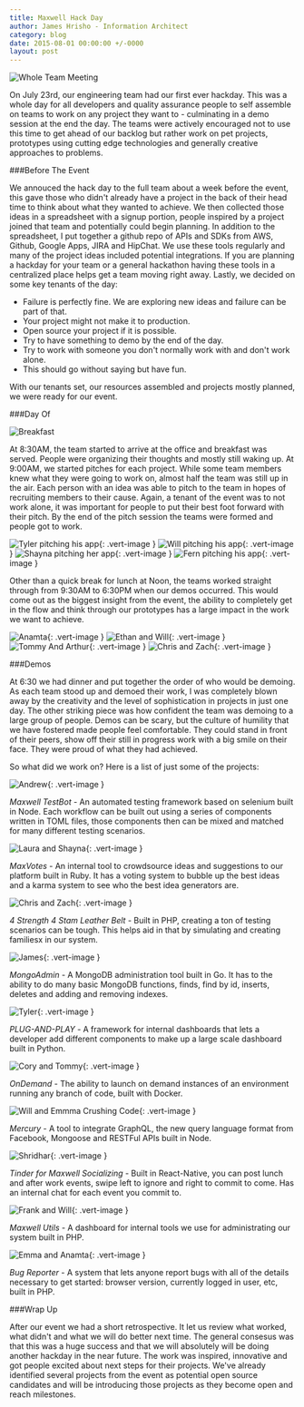 ```yaml
---
title: Maxwell Hack Day
author: James Hrisho - Information Architect
category: blog
date: 2015-08-01 00:00:00 +/-0000
layout: post
---
```

![Whole Team Meeting](https://s3.amazonaws.com/engineering.maxwellhealth.com/IMG_7427.JPG)


On July 23rd, our engineering team had our first ever hackday. This was a whole day for all developers and quality assurance people to self assemble on teams to work on any project they want to - culminating in a demo session at the end the day. The teams were actively encouraged not to use this time to get ahead of our backlog but rather work on pet projects, prototypes using cutting edge technologies and generally creative approaches to problems.


###Before The Event

We annouced the hack day to the full team about a week before the event, this gave those who didn't already have a project in the back of their head time to think about what they wanted to achieve. We then collected those ideas in a spreadsheet with a signup portion, people inspired by a project joined that team and potentially could begin planning. In addition to the spreadsheet, I put together a github repo of APIs and SDKs from AWS, Github, Google Apps, JIRA and HipChat. We use these tools regularly and many of the project ideas included potential integrations.  If you are planning a hackday for your team or a general hackathon having these tools in a centralized place helps get a team moving right away.  Lastly, we decided on some key tenants of the day:

* Failure is perfectly fine. We are exploring new ideas and failure can be part of that.
* Your project might not make it to production.
* Open source your project if it is possible.
* Try to have something to demo by the end of the day.
* Try to work with someone you don't normally work with and don't work alone.
* This should go without saying but have fun.

With our tenants set, our resources assembled and projects mostly planned, we were ready for our event.

###Day Of

![Breakfast](https://s3.amazonaws.com/engineering.maxwellhealth.com/IMG_7380.JPG)

At 8:30AM, the team started to arrive at the office and breakfast was served. People were organizing their thoughts and mostly still waking up. At 9:00AM, we started pitches for each project. While some team members knew what they were going to work on, almost half the team was still up in the air. Each person with an idea was able to pitch to the team in hopes of recruiting members to their cause. Again, a tenant of the event was to not work alone, it was important for people to put their best foot forward with their pitch. By the end of the pitch session the teams were formed and people got to work.


![Tyler pitching his app](https://s3.amazonaws.com/engineering.maxwellhealth.com/IMG_7389.JPG){: .vert-image }
![Will pitching his app](https://s3.amazonaws.com/engineering.maxwellhealth.com/IMG_7392.JPG){: .vert-image }
![Shayna pitching her app](https://s3.amazonaws.com/engineering.maxwellhealth.com/IMG_7391.JPG){: .vert-image }
![Fern pitching his app](https://s3.amazonaws.com/engineering.maxwellhealth.com/IMG_7394.JPG){: .vert-image }

Other than a quick break for lunch at Noon, the teams worked straight through from 9:30AM to 6:30PM when our demos occurred. This would come out as the biggest insight from the event, the ability to completely get in the flow and think through our prototypes has a large impact in the work we want to achieve.

![Anamta](https://s3.amazonaws.com/engineering.maxwellhealth.com/IMG_7416.JPG){: .vert-image }
![Ethan and Will](https://s3.amazonaws.com/engineering.maxwellhealth.com/IMG_7407.JPG){: .vert-image }
![Tommy And Arthur](https://s3.amazonaws.com/engineering.maxwellhealth.com/IMG_7408.JPG){: .vert-image }
![Chris and Zach](https://s3.amazonaws.com/engineering.maxwellhealth.com/IMG_7401.JPG){: .vert-image }


###Demos

At 6:30 we had dinner and put together the order of who would be demoing. As each team stood up and demoed their work, I was completely blown away by the creativity and the level of sophistication in projects in just one day. The other striking piece was how confident the team was demoing to a large group of people. Demos can be scary, but the culture of humility that we have fostered made people feel comfortable. They could stand in front of their peers, show off their still in progress work with a big smile on their face. They were proud of what they had achieved.

So what did we work on? Here is a list of just some of the projects:

![Andrew](https://s3.amazonaws.com/engineering.maxwellhealth.com/IMG_7437.JPG){: .vert-image }

*Maxwell TestBot* - An automated testing framework based on selenium built in Node. Each workflow can be built out using a series of components written in TOML files, those components then can be mixed and matched for many different testing scenarios.

![Laura and Shayna](https://s3.amazonaws.com/engineering.maxwellhealth.com/IMG_7439.JPG){: .vert-image }

*MaxVotes* - An internal tool to crowdsource ideas and suggestions to our platform built in Ruby. It has a voting system to bubble up the best ideas and a karma system to see who the best idea generators are.

![Chris and Zach](https://s3.amazonaws.com/engineering.maxwellhealth.com/IMG_7431.JPG){: .vert-image }

*4 Strength 4 Stam Leather Belt* - Built in PHP, creating a ton of testing scenarios can be tough. This helps aid in that by simulating and creating familiesx in our system.

![James](https://s3.amazonaws.com/engineering.maxwellhealth.com/IMG_7423.JPG){: .vert-image }

*MongoAdmin* - A MongoDB administration tool built in Go. It has to the ability to do many basic MongoDB functions, finds, find by id, inserts, deletes and adding and removing indexes.

![Tyler](https://s3.amazonaws.com/engineering.maxwellhealth.com/IMG_7432.JPG){: .vert-image }

*PLUG-AND-PLAY* - A framework for internal dashboards that lets a developer add different components to make up a large scale dashboard built in Python.

![Cory and Tommy](https://s3.amazonaws.com/engineering.maxwellhealth.com/IMG_7433.JPG){: .vert-image }

*OnDemand* - The ability to launch on demand instances of an environment running any branch of code, built with Docker.

![Will and Emmma Crushing Code](https://s3.amazonaws.com/engineering.maxwellhealth.com/IMG_7384.JPG){: .vert-image }

*Mercury* - A tool to integrate GraphQL, the new query language format from Facebook, Mongoose and RESTFul APIs built in Node.

![Shridhar](https://s3.amazonaws.com/engineering.maxwellhealth.com/IMG_7440.JPG){: .vert-image }

*Tinder for Maxwell Socializing* - Built in React-Native, you can post lunch and after work events, swipe left to ignore and right to commit to come. Has an
internal chat for each event you commit to.

![Frank and Will](https://s3.amazonaws.com/engineering.maxwellhealth.com/IMG_7420.JPG){: .vert-image }

*Maxwell Utils* - A dashboard for internal tools we use for administrating our system built in PHP.

![Emma and Anamta](https://s3.amazonaws.com/engineering.maxwellhealth.com/IMG_7421.JPG){: .vert-image }

*Bug Reporter* - A system that lets anyone report bugs with all of the details necessary to get started: browser version, currently logged in user, etc, built in PHP.


###Wrap Up

After our event we had a short retrospective. It let us review what worked, what didn't and what we will do better next time. The general consesus was that this was a huge success and that we will absolutely will be doing another hackday in the near future. The work was inspired, innovative and got people excited about next steps for their projects. We've already identified several projects from the event as potential open source candidates and will be introducing those projects as they become open and reach milestones.


